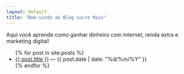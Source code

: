 ```yaml
---
layout: default
title: "Bem-vindo ao Blog Lucre Mais"
---
```


Aqui você aprende como ganhar dinheiro com internet, renda extra e marketing digital!

<ul>
  {% for post in site.posts %}
    <li><a href="{{ post.url }}">{{ post.title }}</a> — {{ post.date | date: "%d/%m/%Y" }}</li>
  {% endfor %}
</ul>
